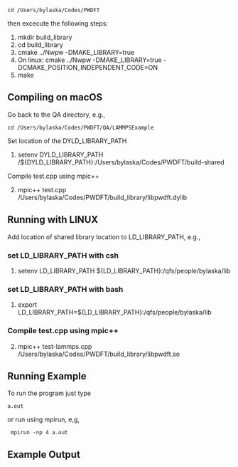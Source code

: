 ```
cd /Users/bylaska/Codes/PWDFT
```

then excecute the following steps:

 1) mkdir build_library
 2) cd build_library
 3) cmake ../Nwpw -DMAKE_LIBRARY=true
 4) On linux: cmake ../Nwpw -DMAKE_LIBRARY=true -DCMAKE_POSITION_INDEPENDENT_CODE=ON
 5) make


## Compiling on macOS ##

Go back to the QA directory, e.g.,

```
cd /Users/bylaska/Codes/PWDFT/QA/LAMMPSExample
```

Set location of the DYLD_LIBRARY_PATH

 1) setenv DYLD_LIBRARY_PATH /${DYLD_LIBRARY_PATH}:/Users/bylaska/Codes/PWDFT/build-shared

Compile test.cpp using mpic++

 2) mpic++ test.cpp /Users/bylaska/Codes/PWDFT/build_library/libpwdft.dylib 


## Running with LINUX ##
Add location of shared library location to LD_LIBRARY_PATH, e.g., 

### set LD_LIBRARY_PATH with csh ###
1) setenv LD_LIBRARY_PATH ${LD_LIBRARY_PATH}:/qfs/people/bylaska/lib

### set LD_LIBRARY_PATH with bash ###
1) export LD_LIBRARY_PATH=${LD_LIBRARY_PATH}:/qfs/people/bylaska/lib

### Compile test.cpp using mpic++ ###

 2) mpic++ test-lammps.cpp /Users/bylaska/Codes/PWDFT/build_library/libpwdft.so


## Running Example ##

To run the program just type 

```
a.out
```

or run using mpirun, e,g,

```
 mpirun -np 4 a.out
```

## Example Output ##
